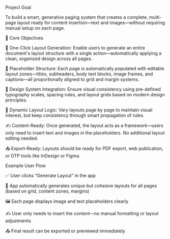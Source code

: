  Project Goal

To build a smart, generative paging system that creates a complete, multi-page layout ready for content insertion—text and images—without requiring manual setup on each page.

🔧 Core Objectives

🧠 One-Click Layout Generation: Enable users to generate an entire document's layout structure with a single action—automatically applying a clean, organized design across all pages.

📄 Placeholder Structure: Each page is automatically populated with editable layout zones—titles, subheaders, body text blocks, image frames, and captions—all proportionally aligned to grid and margin systems.

🎨 Design System Integration: Ensure visual consistency using pre-defined typography scales, spacing rules, and layout grids based on modern design principles.

🔄 Dynamic Layout Logic: Vary layouts page by page to maintain visual interest, but keep consistency through smart propagation of rules.

✍️ Content-Ready: Once generated, the layout acts as a framework—users only need to insert text and images in the placeholders. No additional layout editing needed.

📤 Export-Ready: Layouts should be ready for PDF export, web publication, or DTP tools like InDesign or Figma.

Example User Flow

✅ User clicks “Generate Layout” in the app

🔄 App automatically generates unique but cohesive layouts for all pages (based on grid, content zones, margins)

🖼️ Each page displays image and text placeholders clearly

✍️ User only needs to insert the content—no manual formatting or layout adjustments

📤 Final result can be exported or previewed immediately
